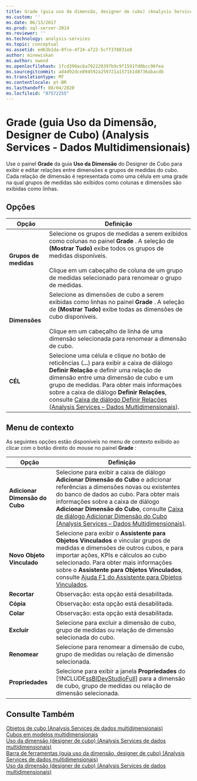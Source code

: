 ```yaml
---
title: Grade (guia uso da dimensão, designer de cubo) (Analysis Services-dados multidimensionais) | Microsoft Docs
ms.custom: ''
ms.date: 06/13/2017
ms.prod: sql-server-2014
ms.reviewer: ''
ms.technology: analysis-services
ms.topic: conceptual
ms.assetid: ed63b1da-0fce-4f24-a722-5cff378831e8
author: minewiskan
ms.author: owend
ms.openlocfilehash: 1fcd390ac6a792220397b9c9f1591fd0bcc96fea
ms.sourcegitcommit: ad4d92dce894592a259721a1571b1d8736abacdb
ms.translationtype: MT
ms.contentlocale: pt-BR
ms.lasthandoff: 08/04/2020
ms.locfileid: "87572255"
---
```

# <a name="grid-dimension-usage-tab-cube-designer-analysis-services---multidimensional-data"></a>Grade (guia Uso da Dimensão, Designer de Cubo) (Analysis Services - Dados Multidimensionais)
  Use o painel **Grade** da guia **Uso da Dimensão** do Designer de Cubo para exibir e editar relações entre dimensões e grupos de medidas do cubo. Cada relação de dimensão é representada como uma célula em uma grade na qual grupos de medidas são exibidos como colunas e dimensões são exibidas como linhas.  
  
## <a name="options"></a>Opções  
  
|Opção|Definição|  
|------------|----------------|  
|**Grupos de medidas**|Selecione os grupos de medidas a serem exibidos como colunas no painel **Grade** . A seleção de **(Mostrar Tudo)** exibe todos os grupos de medidas disponíveis.<br /><br /> Clique em um cabeçalho de coluna de um grupo de medidas selecionado para renomear o grupo de medidas.|  
|**Dimensões**|Selecione as dimensões de cubo a serem exibidas como linhas no painel **Grade** . A seleção de **(Mostrar Tudo)** exibe todas as dimensões de cubo disponíveis.<br /><br /> Clique em um cabeçalho de linha de uma dimensão selecionada para renomear a dimensão de cubo.|  
|**CÉL**|Selecione uma célula e clique no botão de reticências (**...**) para exibir a caixa de diálogo **Definir Relação** e definir uma relação de dimensão entre uma dimensão de cubo e um grupo de medidas. Para obter mais informações sobre a caixa de diálogo **Definir Relações**, consulte [Caixa de diálogo Definir Relações &#40;Analysis Services – Dados Multidimensionais&#41;](define-relationship-dialog-box-analysis-services-multidimensional-data.md).|  
  
## <a name="context-menu"></a>Menu de contexto  
 As seguintes opções estão disponíveis no menu de contexto exibido ao clicar com o botão direito do mouse no painel **Grade** :  
  
|Opção|Definição|  
|------------|----------------|  
|**Adicionar Dimensão do Cubo**|Selecione para exibir a caixa de diálogo **Adicionar Dimensão do Cubo** e adicionar referências a dimensões novas ou existentes do banco de dados ao cubo. Para obter mais informações sobre a caixa de diálogo **Adicionar Dimensão do Cubo**, consulte [Caixa de diálogo Adicionar Dimensão do Cubo &#40;Analysis Services – Dados Multidimensionais&#41;](add-cube-dimension-dialog-box-analysis-services-multidimensional-data.md).|  
|**Novo Objeto Vinculado**|Selecione para exibir o **Assistente para Objetos Vinculados** e vincular grupos de medidas e dimensões de outros cubos, e para importar ações, KPIs e cálculos ao cubo selecionado. Para obter mais informações sobre o **Assistente para Objetos Vinculados**, consulte [Ajuda F1 do Assistente para Objetos Vinculados](linked-object-wizard-f1-help.md).|  
|**Recortar**|Observação: esta opção está desabilitada.|  
|**Cópia**|Observação: esta opção está desabilitada.|  
|**Colar**|Observação: esta opção está desabilitada.|  
|**Excluir**|Selecione para excluir a dimensão de cubo, grupo de medidas ou relação de dimensão selecionada do cubo.|  
|**Renomear**|Selecione para renomear a dimensão de cubo, grupo de medidas ou relação de dimensão selecionada.|  
|**Propriedades**|Selecione para exibir a janela **Propriedades** do [!INCLUDE[ssBIDevStudioFull](../includes/ssbidevstudiofull-md.md)] para a dimensão de cubo, grupo de medidas ou relação de dimensão selecionada.|  
  
## <a name="see-also"></a>Consulte Também  
 [Objetos de cubo &#40;Analysis Services de dados multidimensionais&#41;](multidimensional-models-olap-logical-cube-objects/cube-objects-analysis-services-multidimensional-data.md)   
 [Cubos em modelos multidimensionais](multidimensional-models/cubes-in-multidimensional-models.md)   
 [Uso da dimensão &#40;designer de cubo&#41; &#40;Analysis Services de dados multidimensionais&#41;](dimension-usage-cube-designer-analysis-services-multidimensional-data.md)   
 [Barra de ferramentas &#40;guia uso da dimensão, designer de cubo&#41; &#40;Analysis Services de dados multidimensionais&#41;](toolbar-dimension-usage-cube-designer-analysis-services-multidimensional-data.md)   
 [Uso da dimensão &#40;designer de cubo&#41; &#40;Analysis Services de dados multidimensionais&#41;](dimension-usage-cube-designer-analysis-services-multidimensional-data.md)  
  
  
